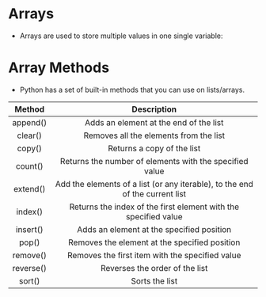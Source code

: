 # Arrays
* Arrays are used to store multiple values in one single variable:

# Array Methods
* Python has a set of built-in methods that you can use on lists/arrays.

|Method|	Description|
|:---:|:---:|
|append()	|Adds an element at the end of the list|
|clear()	|Removes all the elements from the list|
|copy()	|Returns a copy of the list|
|count()	|Returns the number of elements with the specified value|
|extend()	|Add the elements of a list (or any iterable), to the end of the current list|
|index()	|Returns the index of the first element with the specified value|
|insert()	|Adds an element at the specified position|
|pop()	|Removes the element at the specified position|
|remove()	|Removes the first item with the specified value|
|reverse()	|Reverses the order of the list|
|sort()	|Sorts the list|
